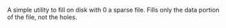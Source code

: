 A simple utility to fill on disk with 0 a sparse file. Fills only the data portion of the file, not the holes.
